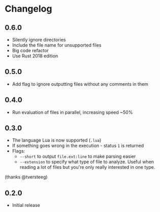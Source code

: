 # Changelog

## 0.6.0
* Silently ignore directories
* Include the file name for unsupported files
* Big code refactor
* Use Rust 2018 edition

## 0.5.0
* Add flag to ignore outputting files without any comments in them

## 0.4.0
* Run evaluation of files in parallel, increasing speed ~50%

## 0.3.0
* The language Lua is now supported (`.lua`)
* If something goes wrong in the execution - status `1` is returned
* Flags:
  * `--short` to output `file.ext:line` to make parsing easier
  * `--extension` to specify what type of file to analyze. Useful when reading a lot of files but you're only really interested in one type.

(thanks @tversteeg)

## 0.2.0
* Initial release
